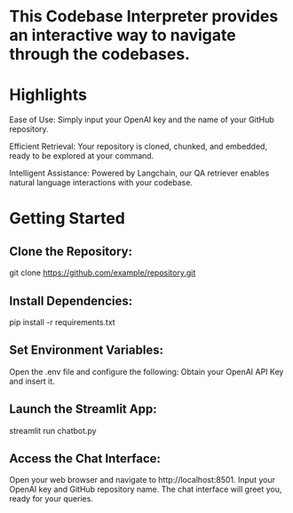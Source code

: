# This Codebase Interpreter provides an interactive way to navigate through the codebases.

# Highlights
Ease of Use: Simply input your OpenAI key and the name of your GitHub repository.

Efficient Retrieval: Your repository is cloned, chunked, and embedded, ready to be explored at your command.

Intelligent Assistance: Powered by Langchain, our QA retriever enables natural language interactions with your codebase.

# Getting Started

## Clone the Repository:
git clone https://github.com/example/repository.git

## Install Dependencies:
pip install -r requirements.txt

## Set Environment Variables:
Open the .env file and configure the following:
Obtain your OpenAI API Key and insert it.

## Launch the Streamlit App:
streamlit run chatbot.py

## Access the Chat Interface:
Open your web browser and navigate to http://localhost:8501. Input your OpenAI key and GitHub repository name. The chat interface will greet you, ready for your queries.
